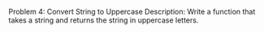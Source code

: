 Problem 4: Convert String to Uppercase
Description: Write a function that takes a string and returns the string in uppercase letters.
